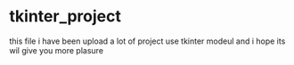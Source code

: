 # tkinter_project
this file i have been upload a lot of project use tkinter modeul and i hope its wil give you more plasure
